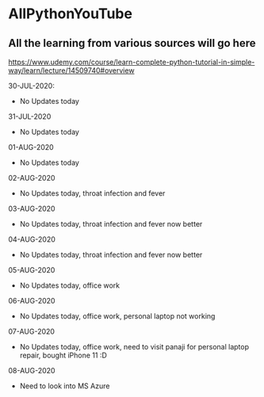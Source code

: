 # AllPythonYouTube
## All the learning from various sources will go here

https://www.udemy.com/course/learn-complete-python-tutorial-in-simple-way/learn/lecture/14509740#overview

30-JUL-2020: 
  - No Updates today
  
31-JUL-2020
  - No Updates today
    
01-AUG-2020
  - No Updates today

02-AUG-2020
  - No Updates today, throat infection and fever
  
03-AUG-2020
  - No Updates today, throat infection and fever now better

04-AUG-2020
  - No Updates today, throat infection and fever now better

05-AUG-2020
  - No Updates today, office work

06-AUG-2020
  - No Updates today, office work, personal laptop not working

07-AUG-2020
  - No Updates today, office work, need to visit panaji for personal laptop repair, bought iPhone 11 :D
  
08-AUG-2020
  - Need to look into MS Azure

